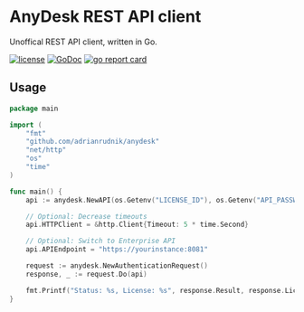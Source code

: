 # AnyDesk REST API client

Unoffical REST API client, written in Go.

[![license](https://img.shields.io/github/license/adrianrudnik/anydesk)](https://github.com/adrianrudnik/anydesk/blob/master/LICENSE)
[![GoDoc](https://godoc.org/github.com/adrianrudnik/anydesk?status.svg)](https://godoc.org/adrianrudnik/anydesk)
[![go report card](https://goreportcard.com/badge/github.com/adrianrudnik/anydesk-api)](https://goreportcard.com/report/github.com/adrianrudnik/anydesk)

## Usage

```go
package main

import (
	"fmt"
	"github.com/adrianrudnik/anydesk"
	"net/http"
	"os"
	"time"
)

func main() {
	api := anydesk.NewAPI(os.Getenv("LICENSE_ID"), os.Getenv("API_PASSWORD"))

	// Optional: Decrease timeouts
	api.HTTPClient = &http.Client{Timeout: 5 * time.Second}

	// Optional: Switch to Enterprise API
	api.APIEndpoint = "https://yourinstance:8081"

	request := anydesk.NewAuthenticationRequest()
	response, _ := request.Do(api)

	fmt.Printf("Status: %s, License: %s", response.Result, response.LicenseID)
}
```
